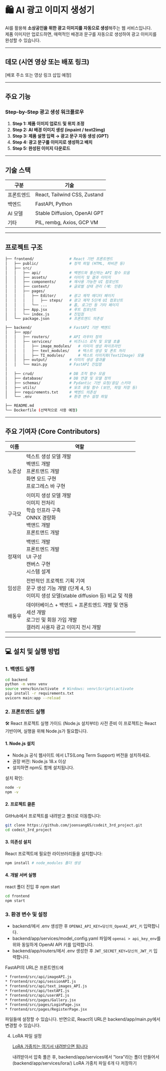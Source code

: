 # 🛍️ AI 광고 이미지 생성기

AI를 활용해 **소상공인을 위한 광고 이미지를 자동으로 생성**해주는 웹 서비스입니다.  
제품 이미지만 업로드하면, 매력적인 배경과 문구를 자동으로 생성하여 광고 이미지를 완성할 수 있습니다.

---

## 데모 (시연 영상 또는 배포 링크)

[배포 주소 또는 영상 링크 삽입 예정]

---

## 주요 기능

### Step-by-Step 광고 생성 워크플로우

1. **Step 1: 제품 이미지 업로드 및 위치 조정**
2. **Step 2: AI 배경 이미지 생성 (inpaint / text2img)**
3. **Step 3: 제품 설명 입력 → 광고 문구 자동 생성 (GPT)**
4. **Step 4: 광고 문구를 이미지로 생성하고 배치**
5. **Step 5: 완성된 이미지 다운로드**

---

## 기술 스택

| 구분       | 기술                             |
|------------|----------------------------------|
| 프론트엔드 | React, Tailwind CSS, Zustand     |
| 백엔드     | FastAPI, Python                  |
| AI 모델    | Stable Diffusion, OpenAI GPT     |
| 기타       | PIL, rembg, Axios, GCP VM        |

---

## 프로젝트 구조

```bash
├── frontend/                # React 기반 프론트엔드
│   ├── public/              # 정적 파일 (HTML, 파비콘 등)
│   ├── src/
│   │   ├── api/             # 백엔드와 통신하는 API 함수 모음
│   │   ├── assets/          # 이미지 및 결과 이미지
│   │   ├── components/      # 재사용 가능한 UI 컴포넌트
│   │   ├── context/         # 글로벌 상태 관리 (예: 인증)
│   │   ├── pages/
│   │   │   ├── Editor/      # 광고 제작 에디터 페이지
│   │   │   │   ├── steps/   # 광고 제작 5단계 UI 컴포넌트
│   │   │   └── ...          # 홈, 로그인 등 기타 페이지
│   │   ├── App.jsx          # 루트 컴포넌트
│   │   └── index.js         # 진입점
│   └── package.json         # 프론트엔드 의존성

├── backend/                 # FastAPI 기반 백엔드
│   ├── app/
│   │   ├── routers/         # API 라우터 정의
│   │   ├── services/        # 비즈니스 로직 및 모델 호출
│   │   │   ├── image_modules/   # 이미지 생성 파이프라인
│   │   │   ├── text_modules/    # 텍스트 생성 및 폰트 처리
│   │   │   ├── TI_modules/      # 텍스트 이미지화(Text2Image) 모듈
│   │   ├── output/          # 이미지 생성 결과물
│   │   └── main.py          # FastAPI 진입점
│
│   ├── crud/                # DB 조작 함수 모음
│   ├── database/            # DB 연결 및 모델 정의
│   ├── schemas/             # Pydantic 기반 요청/응답 스키마
│   ├── utils/               # 보조 유틸 함수 (보안, 파일 저장 등)
│   ├── requirements.txt     # 백엔드 의존성
│   └── .env                 # 환경 변수 설정 파일

├── README.md
└── Dockerfile (선택적으로 사용 예정)
```

---

## 주요 기여자 (Core Contributors)

| 이름 | 역할 |
|------|------|
| 노준상 | 텍스트 생성 모델 개발 <br> 벡앤드 개발 <br> 프론트앤드 개발 <br> 화면 모드 구현 <br> 프로그레스 바 구현|
| 구극모 | 이미지 생성 모델 개발 <br> 이미지 전처리 <br>  학습 인프라 구축 <br>  ONNX 경량화 <br> 백앤드 개발 <br> 프론트앤드 개발 |
| 정재의 | 백엔드 개발 <br> 프론트엔드 개발 <br> UI 구성 <br> 캔버스 구현 <br> 시스템 설계 |
| 임성은 | 전반적인 프로젝트 기획 기여 <br> 문구 생성 기능 개발 (단계 4, 5) <br> 이미지 생성 모델(stable diffusion 등) 비교 및 적용|
| 배동우 | 데이터베이스 +  백엔드 + 프론트엔드  개발 및 연동 <br> 세션 개발 <br> 로그인 및 회원 가입 개발 <br> 갤러리 사용자 광고 이미지 전시 개발 |

---

## 💻 설치 및 실행 방법

### 1. 백엔드 실행

```bash
cd backend
python -m venv venv
source venv/bin/activate  # Windows: venv\Scripts\activate
pip install -r requirements.txt
uvicorn main:app --reload
```

###  2. 프론트엔드 실행

🛠️ React 프로젝트 실행 가이드 (Node.js 설치부터)
사전 준비
이 프로젝트는 React 기반이며, 실행을 위해 Node.js가 필요합니다.

#### 1. Node.js 설치  
- Node.js 공식 웹사이트 에서 LTS(Long Term Support) 버전을 설치하세요.  
- 권장 버전: Node.js 18.x 이상  
- 설치하면 npm도 함께 설치됩니다.  
 
설치 확인:
```bash
node -v
npm -v
```

#### 2. 프로젝트 클론  
GitHub에서 프로젝트를 내려받고 폴더로 이동합니다:

```bash
git clone https://github.com/joonsang65/codeit_3rd_project.git
cd codeit_3rd_project
```

#### 3. 의존성 설치  
React 프로젝트에 필요한 라이브러리들을 설치합니다:

```bash
npm install # node_modules 폴더 생성
```

#### 4. 개발 서버 실행  
react 폴더 진입 후 npm start

```bash
cd frontend
npm start
```

### 3. 환경 변수 및 설정

* backend/에서 .env 생성한 후 `OPENAI_API_KEY=당신의_OpenAI_API_키` 입력합니다.
* backend/app/services/model_config.yaml 파일에 `openai > api_key_env`를 위와 동일하게 OpenAI API 키를 입력합니다.
* backend/app/routers/에서 .env 생성한 후 `JWT_SECRET_KEY=당신의_JWT_키` 입력합니다.

FastAPI의 URL은 프론트엔드에  
```bash
* frontend/src/api/imageAPI.js
* frontend/src/api/sessionAPI.js
* frontend/src/api/text_images_API.js
* frontend/src/api/textAPI.js
* frontend/src/api/userAPI.js
* frontend/src/pages/Gallery.jsx
* frontend/src/pages/LoginPage.jsx
* frontend/src/pages/RegisterPage.jsx
```

파일들에 설정할 수 있습니다. 반면으로, React의 URL은 backend/app/main.py에서 변경할 수 있습니다.

4. LoRA 파일 설정

   [LoRA 가중치는 여기서 내려받으면 됩니다](https://drive.google.com/file/d/10xvB24UQttPTlBe8tEh3y1GToxuQkc5b/view?usp=sharing)

   내려받아서 압축 풀은 후, backend/app/services에서 "lora"라는 폴더 만들어서(backend/app/services/lora/) LoRA 가중치 파일 6개 다 저장하기 
